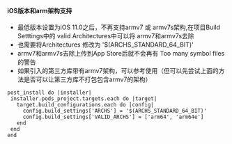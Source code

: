 #### iOS版本和arm架构支持
 - 最低版本设置为iOS 11.0之后，不再支持armv7 或 armv7s架构,在项目Build Setttings中的 valid Architectures中可以将 armv7和armv7s去除
 - 也需要将Architectures 修改为 '$(ARCHS_STANDARD_64_BIT)'
 - armv7和armv7s去除上传到App Store后就不会再有 Too many symbol files的警告
 - 如果引入的第三方库带有armv7架构，可以参考使用（但可以先尝试上面的方法是否可以让第三方库不打包包含armv7的架构）
 ```
 post_install do |installer|
  installer.pods_project.targets.each do |target|
    target.build_configurations.each do |config|
      config.build_settings['ARCHS'] = '$(ARCHS_STANDARD_64_BIT)'
      config.build_settings['VALID_ARCHS'] = ['arm64', 'arm64e']
    end
  end
end
 ```
